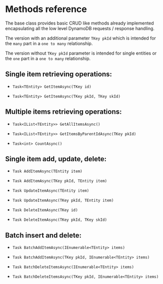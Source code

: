 # Methods reference

The base class provides basic CRUD like methods already implemented  encapsulating all the low level DynamoDB requests / response handling. 

The version with an additional parameter ```TKey pkId``` which is intended for the ```many``` part in a ```one to many``` relationship.

The version without ```TKey pkId``` parameter is intended for single entities or the ```one``` part in a ```one to many``` relationship.

## Single item retrieving operations:

* ```Task<TEntity> GetItemAsync(TKey id)``` 

* ```Task<TEntity> GetItemAsync(TKey pkId, TKey skId)```

## Multiple items retrieving operations:

* ```Task<IList<TEntity>> GetAllItemsAsync()```

* ```Task<IList<TEntity>> GetItemsByParentIdAsync(TKey pkId)```

* ```Task<int> CountAsync()```

## Single item add, update, delete:

* ```Task AddItemAsync(TEntity item)```
* ```Task AddItemAsync(TKey pkId, TEntity item)```
  
* ```Task UpdateItemAsync(TEntity item)```
* ```Task UpdateItemAsync(TKey pkId, TEntity item)```

* ```Task DeleteItemAsync(TKey id)```
* ```Task DeleteItemAsync(TKey pkId, TKey skId)```

## Batch insert and delete: 
* ```Task BatchAddItemAsync(IEnumerable<TEntity> items)```
* ```Task BatchAddItemAsync(TKey pkId, IEnumerable<TEntity> items)```

* ```Task BatchDeleteItemsAsync(IEnumerable<TEntity> items)```
* ```Task BatchDeleteItemsAsync(TKey pkId, IEnumerable<TEntity> items)```